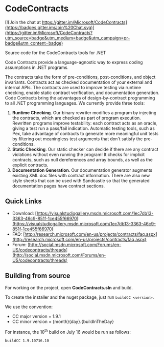 # CodeContracts

[![Join the chat at https://gitter.im/Microsoft/CodeContracts](https://badges.gitter.im/Join%20Chat.svg)](https://gitter.im/Microsoft/CodeContracts?utm_source=badge&utm_medium=badge&utm_campaign=pr-badge&utm_content=badge)

Source code for the CodeContracts tools for .NET

Code Contracts provide a language-agnostic way to express coding assumptions in .NET programs.

The contracts take the form of pre-conditions, post-conditions, and object invariants. Contracts act as checked documentation of your external and internal APIs. The contracts are used to improve testing via runtime checking, enable static contract verification, and documentation generation. Code Contracts bring the advantages of design-by-contract programming to all .NET programming languages. We currently provide three tools:

1. **Runtime Checking**. Our binary rewriter modifies a program by injecting the contracts, which are checked as part of program execution. Rewritten programs improve testability: each contract acts as an oracle, giving a test run a pass/fail indication. Automatic testing tools, such as Pex, take advantage of contracts to generate more meaningful unit tests by filtering out meaningless test arguments that don't satisfy the pre-conditions. 
1. **Static Checking**. Our static checker can decide if there are any contract violations without even running the program! It checks for implicit contracts, such as null dereferences and array bounds, as well as the explicit contracts. 
1. **Documentation Generation**. Our documentation generator augments existing XML doc files with contract information. There are also new style sheets that can be used with Sandcastle so that the generated documentation pages have contract sections. 

## Quick Links

* Download: [https://visualstudiogallery.msdn.microsoft.com/1ec7db13-3363-46c9-851f-1ce455f66970](https://visualstudiogallery.msdn.microsoft.com/1ec7db13-3363-46c9-851f-1ce455f66970)
* FAQ: [http://research.microsoft.com/en-us/projects/contracts/faq.aspx](http://research.microsoft.com/en-us/projects/contracts/faq.aspx)
* Forum: [http://social.msdn.microsoft.com/Forums/en-US/codecontracts/threads](http://social.msdn.microsoft.com/Forums/en-US/codecontracts/threads)

## Building from source

For working on the project, open **CodeContracts.sln** and build.

To create the installer and the nuget package, just run `buildCC <version>`.

We use the convention: 

* CC major version = 1.9.1
* CC minor version = {month}{day}.{buildInTheDay}

For instance, the 10<sup>th</sup> build on July 16 would be run as follows:

```
buildCC 1.9.10716.10
```
